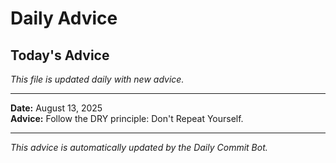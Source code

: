 # Daily Advice

## Today's Advice
*This file is updated daily with new advice.*

---

**Date:** August 13, 2025  
**Advice:** Follow the DRY principle: Don't Repeat Yourself.

---

*This advice is automatically updated by the Daily Commit Bot.*
